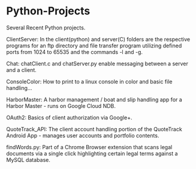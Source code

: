 # Python-Projects

Several Recent Python projects.

ClientServer: In the client(python) and server(C) folders are the respective programs for an ftp directory and file transfer program utilizing defined ports from 1024 to 65535 and the commands -l and -g.  

Chat: chatClient.c and chatServer.py enable messaging between a server and a client.

ConsoleColor: How to print to a linux console in color and basic file handling...

HarborMaster: A harbor management / boat and slip handling app for a Harbor Master - runs on Google Cloud NDB.

OAuth2: Basics of client authorization via Google+.

QuoteTrack_API: The client account handling portion of the QuoteTrack Android App - manages user accounts and portfolio contents.

findWords.py: Part of a Chrome Browser extension that scans legal documents via a single click highlighting certain legal terms against a MySQL database.
